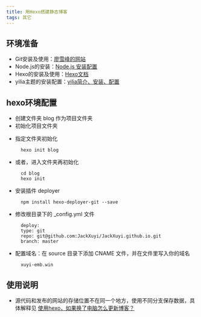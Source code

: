 ```yaml
---
title: 用Hexo搭建静态博客
tags: 其它
---
```


## 环境准备

+ Git安装及使用：[廖雪峰的网站](http://www.liaoxuefeng.com/wiki/0013739516305929606dd18361248578c67b8067c8c017b000)
+ Node.js的安装：[Node.js 安装配置](http://www.runoob.com/nodejs/nodejs-install-setup.html)
+ Hexo的安装及使用：[Hexo文档](https://hexo.io/zh-cn/docs/index.html)
+ yilia主题的安装配置：[yilia简介、安装、配置](https://github.com/litten/hexo-theme-yilia)

## hexo环境配置

- 创建文件夹 blog 作为项目文件夹
- 初始化项目文件夹

+ 指定文件夹初始化

		hexo init blog

+ 或者，进入文件夹再初始化

		cd blog 
		hexo init

- 安装插件 deployer 

		npm install hexo-deployer-git --save

- 修改根目录下的 _config.yml 文件
	
		deploy:
		type: git
		repo: git@github.com:JackXuyi/JackXuyi.github.io.git
		branch: master

- 配置域名：在 source 目录下添加 CNAME 文件，并在文件里写入你的域名

		xuyi-emb.win

## 使用说明

* 源代码和发布的网站的存储位置不在同一个地方，使用不同分支保存数据，具体解释见 [使用hexo，如果换了电脑怎么更新博客？](http://www.zhihu.com/question/21193762)
